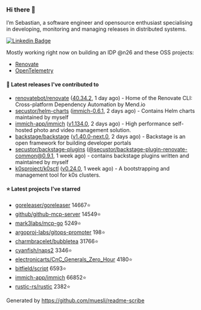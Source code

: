 ### Hi there 👋

I’m Sebastian, a software engineer and opensource enthusiast specialising in developing, monitoring and managing releases in distributed systems.    

[![Linkedin Badge](https://img.shields.io/badge/-LinkedIn-blue?style=flat&logo=Linkedin&logoColor=white&link=https://www.linkedin.com/in/sebastian-poxhofer/)](https://www.linkedin.com/in/sebastian-poxhofer/)

Mostly working right now on building an IDP @n26 and these OSS projects:
- [Renovate](https://github.com/renovatebot/renovate)
- [OpenTelemetry](https://github.com/open-telemetry)



#### 🚀 Latest releases I've contributed to

- [renovatebot/renovate](https://github.com/renovatebot/renovate) ([40.34.2](https://github.com/renovatebot/renovate/releases/tag/40.34.2), 1 day ago) - Home of the Renovate CLI: Cross-platform Dependency Automation by Mend.io
- [secustor/helm-charts](https://github.com/secustor/helm-charts) ([immich-0.6.1](https://github.com/secustor/helm-charts/releases/tag/immich-0.6.1), 2 days ago) - Contains Helm charts maintained by myself
- [immich-app/immich](https://github.com/immich-app/immich) ([v1.134.0](https://github.com/immich-app/immich/releases/tag/v1.134.0), 2 days ago) - High performance self-hosted photo and video management solution.
- [backstage/backstage](https://github.com/backstage/backstage) ([v1.40.0-next.0](https://github.com/backstage/backstage/releases/tag/v1.40.0-next.0), 2 days ago) - Backstage is an open framework for building developer portals
- [secustor/backstage-plugins](https://github.com/secustor/backstage-plugins) ([@secustor/backstage-plugin-renovate-common@0.9.1](https://github.com/secustor/backstage-plugins/releases/tag/%40secustor/backstage-plugin-renovate-common%400.9.1), 1 week ago) - contains backstage plugins written and maintained by myself
- [k0sproject/k0sctl](https://github.com/k0sproject/k0sctl) ([v0.24.0](https://github.com/k0sproject/k0sctl/releases/tag/v0.24.0), 1 week ago) - A bootstrapping and management tool for k0s clusters.

#### ⭐ Latest projects I've starred

- [goreleaser/goreleaser](https://github.com/goreleaser/goreleaser) 14667⭐
- [github/github-mcp-server](https://github.com/github/github-mcp-server) 14549⭐
- [mark3labs/mcp-go](https://github.com/mark3labs/mcp-go) 5249⭐
- [argoproj-labs/gitops-promoter](https://github.com/argoproj-labs/gitops-promoter) 198⭐
- [charmbracelet/bubbletea](https://github.com/charmbracelet/bubbletea) 31766⭐
- [cyanfish/naps2](https://github.com/cyanfish/naps2) 3346⭐
- [electronicarts/CnC_Generals_Zero_Hour](https://github.com/electronicarts/CnC_Generals_Zero_Hour) 4180⭐
- [bitfield/script](https://github.com/bitfield/script) 6593⭐
- [immich-app/immich](https://github.com/immich-app/immich) 66852⭐
- [rustic-rs/rustic](https://github.com/rustic-rs/rustic) 2382⭐



Generated by https://github.com/muesli/readme-scribe

